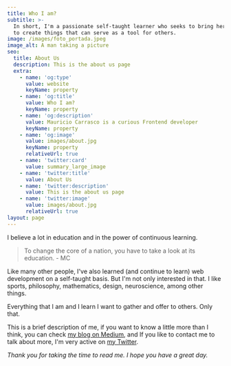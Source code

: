 ```yaml
---
title: Who I am?
subtitle: >-
  In short, I'm a passionate self-taught learner who seeks to bring her skills
  to create things that can serve as a tool for others.
image: /images/foto_portada.jpeg
image_alt: A man taking a picture
seo:
  title: About Us
  description: This is the about us page
  extra:
    - name: 'og:type'
      value: website
      keyName: property
    - name: 'og:title'
      value: Who I am?
      keyName: property
    - name: 'og:description'
      value: Mauricio Carrasco is a curious Frontend developer
      keyName: property
    - name: 'og:image'
      value: images/about.jpg
      keyName: property
      relativeUrl: true
    - name: 'twitter:card'
      value: summary_large_image
    - name: 'twitter:title'
      value: About Us
    - name: 'twitter:description'
      value: This is the about us page
    - name: 'twitter:image'
      value: images/about.jpg
      relativeUrl: true
layout: page
---
```

I believe a lot in education and in the power of continuous learning.

> To change the core of a nation, you have to take a look at its education. - MC

Like many other people, I've also learned (and continue to learn) web development on a self-taught basis.
But I'm not only interested in that. I like sports, philosophy, mathematics, design, neuroscience, among other things.

Everything that I am and I learn I want to gather and offer to others. Only that.

This is a brief description of me, if you want to know a little more than I think, you can check [my blog on Medium](https://medium.com/@mauriciocarrasco), and If you like to contact me to talk about more, I'm very active on [my Twitter](https://twitter.com/mauricodev).

*Thank you for taking the time to read me. I hope you have a great day.*
